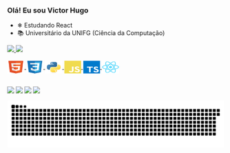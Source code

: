 ### Olá! Eu sou Victor Hugo 

- ❄ Estudando React
- 📚 Universitário da UNIFG (Ciência da Computação)

<div>
  <a href="https://github.com/victorhugo9">
  <img height="150em" src="https://github-readme-stats.vercel.app/api?username=victorhugo9&show_icons=true&theme=dracula&include_all_commits=true&count_private=true"/>
  <img height="150em" src="https://github-readme-stats.vercel.app/api/top-langs/?username=victorhugo9&layout=compact&langs_count=7&theme=dracula"/>
</div>
<div style="display: inline_block"><br>
 
   <img align="center" alt="vh-HTML" height="30" width="40" src="https://raw.githubusercontent.com/devicons/devicon/master/icons/html5/html5-original.svg">
   <img align="center" alt="vh-CSS" height="30" width="40" src="https://raw.githubusercontent.com/devicons/devicon/master/icons/css3/css3-original.svg">
   <img align="center" alt="vh-Python" height="30" width="40" src="https://raw.githubusercontent.com/devicons/devicon/master/icons/python/python-original.svg">
   <img align="center" alt="vh-Js" height="30" width="40" src="https://raw.githubusercontent.com/devicons/devicon/master/icons/javascript/javascript-plain.svg">
   <img align="center" alt="vh-Ts" height="30" width="40" src="https://raw.githubusercontent.com/devicons/devicon/master/icons/typescript/typescript-plain.svg">
   <img align="center" alt="vh-React" height="30" width="40" src="https://raw.githubusercontent.com/devicons/devicon/master/icons/react/react-original.svg">
  
</div>
  
 ##
  
 <div>
    <a href="https://instagram.com/victorhugok9" target="_blank"><img src="https://img.shields.io/badge/-Instagram-%23E4405F?style=for-the-badge&logo=instagram&logoColor=white"        target="_blank"></a>
    <a href = "mailto:victor.hugolk10@gmail.com"><img src="https://img.shields.io/badge/Gmail-D14836?style=for-the-badge&logo=gmail&logoColor=white" target="_blank"></a>
    <a href="https://www.linkedin.com/in/victor-hugo-40083a205" target="_blank"><img src="https://img.shields.io/badge/LinkedIn-0077B5?style=for-the-badge&logo=linkedin&logoColor=white" target="_blank"></a>  
    <a href="https://t.me/Victorhugok9" target="_blank"><img src="https://img.shields.io/badge/Telegram-2CA5E0?style=for-the-badge&logo=telegram&logoColor=white" target="_blank">      </a>
   
   ![Snake animation](https://github.com/victorhugo9/victorhugo9/blob/output/github-contribution-grid-snake.svg)
   
 </div>  
